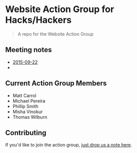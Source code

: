 # Website Action Group for Hacks/Hackers

> A repo for the Website Action Group

## Meeting notes

* [2015-09-22](/meeting-notes/2015-09-22.md)
* 

## Current Action Group Members

* Matt Carrol
* Michael Pereira
* Phillip Smith
* Misha Vinokur
* Thomas Wilburn

## Contributing

If you'd like to join the action group, [just drop us a note here](https://github.com/hackshackers/action-group-website/issues/1).
